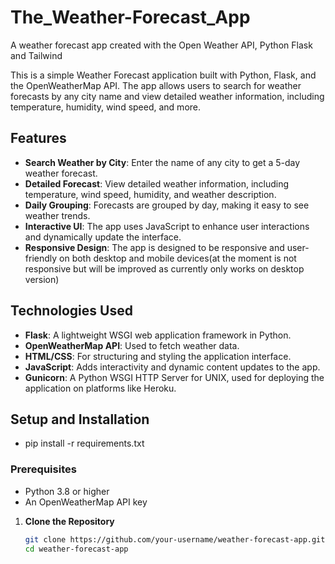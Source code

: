 # The_Weather-Forecast_App

A weather forecast app created with the Open Weather API, Python Flask and Tailwind

This is a simple Weather Forecast application built with Python, Flask, and the OpenWeatherMap API. The app allows users to search for weather forecasts by any city name and view detailed weather information, including temperature, humidity, wind speed, and more.

## Features

- **Search Weather by City**: Enter the name of any city to get a 5-day weather forecast.
- **Detailed Forecast**: View detailed weather information, including temperature, wind speed, humidity, and weather description.
- **Daily Grouping**: Forecasts are grouped by day, making it easy to see weather trends.
- **Interactive UI**: The app uses JavaScript to enhance user interactions and dynamically update the interface.
- **Responsive Design**: The app is designed to be responsive and user-friendly on both desktop and mobile devices(at the moment is not responsive but will be improved as currently only works on desktop version)

## Technologies Used

- **Flask**: A lightweight WSGI web application framework in Python.
- **OpenWeatherMap API**: Used to fetch weather data.
- **HTML/CSS**: For structuring and styling the application interface.
- **JavaScript**: Adds interactivity and dynamic content updates to the app.
- **Gunicorn**: A Python WSGI HTTP Server for UNIX, used for deploying the application on platforms like Heroku.

## Setup and Installation

- pip install -r requirements.txt

### Prerequisites

- Python 3.8 or higher
- An OpenWeatherMap API key

1. **Clone the Repository**
   ```bash
   git clone https://github.com/your-username/weather-forecast-app.git
   cd weather-forecast-app
   ```
